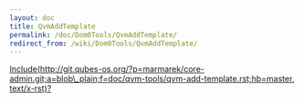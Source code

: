 ```yaml
---
layout: doc
title: QvmAddTemplate
permalink: /doc/Dom0Tools/QvmAddTemplate/
redirect_from: /wiki/Dom0Tools/QvmAddTemplate/
---
```


[Include(http://git.qubes-os.org/?p=marmarek/core-admin.git;a=blob\_plain;f=doc/qvm-tools/qvm-add-template.rst;hb=master, text/x-rst)?](/wiki/Dom0Tools/Include(http%3A/git.qubes-os.org?p=marmarek/core-admin.git;a=blob_plain;f=doc/qvm-tools/qvm-add-template.rst;hb=master,%20text/x-rst))
